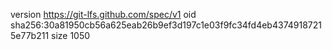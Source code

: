 version https://git-lfs.github.com/spec/v1
oid sha256:30a81950cb56a625eab26b9ef3d197c1e03f9fc34fd4eb43749187215e77b211
size 1050
